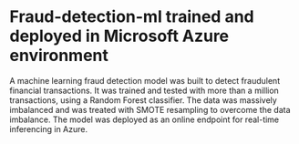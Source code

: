 # Fraud-detection-ml trained and deployed in Microsoft Azure environment
A machine learning fraud detection model was built to detect fraudulent financial transactions. It was trained and tested with more than a million transactions, using a Random Forest classifier.  The data was massively imbalanced and was treated with SMOTE resampling to overcome the data imbalance. The model was deployed as an online endpoint for real-time inferencing in Azure. 

